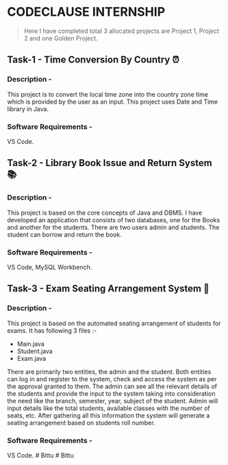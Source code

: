 # CODECLAUSE INTERNSHIP
> Here I have completed total 3 allocated projects are Project 1, Project 2 and one Golden Project.

## Task-1 - Time Conversion By Country ⏰

### Description - 
This project is to convert the local time zone into the country zone time which is provided by the user as an input. This project uses Date and Time library in Java.

### Software Requirements - 
VS Code.


## Task-2 - Library Book Issue and Return System 📚

### Description - 
This project is based on the core concepts of Java and DBMS. I have developed an application that consists of two databases, one for the Books and another for the students. There are two users admin and students. The student can borrow and return the book.

### Software Requirements - 
VS Code, MySQL Workbench.


## Task-3 - Exam Seating Arrangement System 💺

### Description - 
This project is based on the automated seating arrangement of students for exams. It has following 3 files :-
* Main.java
* Student.java
* Exam.java

There are primarily two entities, the admin and the student. Both entities can log in and register to the system, check and access the system as per the approval granted to them. The admin can see all the relevant details of the students and provide the input to the system taking into consideration the need like the branch, semester, year, subject of the student. Admin will input details like the total students, available classes with the number of seats, etc. After gathering all this information the system will generate a seating arrangement based on students roll number.

### Software Requirements - 
VS Code.
#   B i t t u  
 #   B i t t u  
 